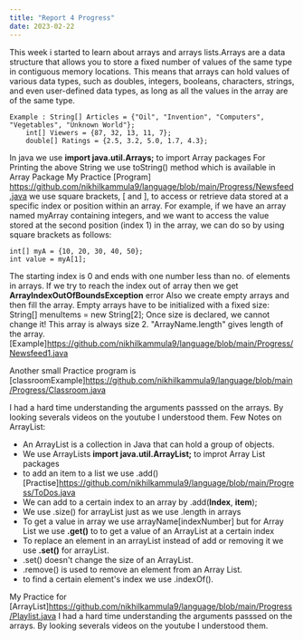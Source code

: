 ```yaml
---
title: "Report 4 Progress"
date: 2023-02-22
---
```

This week i started to learn about arrays and arrays lists.Arrays are a data structure that allows you to store a fixed number of values of the same type in contiguous memory locations. This means that arrays can hold values of various data types, such as doubles, integers, booleans, characters, strings, and even user-defined data types, as long as all the values in the array are of the same type.
```
Example : String[] Articles = {"Oil", "Invention", "Computers", "Vegetables", "Unknown World"};
    int[] Viewers = {87, 32, 13, 11, 7};
    double[] Ratings = {2.5, 3.2, 5.0, 1.7, 4.3};
```
In java we use **import java.util.Arrays;** to import Array packages
For Printing the above String we use toString() method which is available in Array Package
My Practice [Program] https://github.com/nikhilkammula9/language/blob/main/Progress/Newsfeed.java
we use square brackets, [ and ], to access or retrieve data stored at a specific index or position within an array.
For example, if we have an array named myArray containing integers, and we want to access the value stored at the second position (index 1) in the array, we can do so by using square brackets as follows:
```
int[] myA = {10, 20, 30, 40, 50};
int value = myA[1];
```
The starting index is 0 and ends with one number less than no. of elements in arrays.
If we try to reach the index out of array then we get **ArrayIndexOutOfBoundsException** error
Also we create empty arrays and then fill the array. Empty arrays have to be initialized with a fixed size:
String[] menuItems = new String[2];
Once size is declared, we cannot change it! This array is always size 2.
"ArrayName.length" gives length of the array.
[Example]https://github.com/nikhilkammula9/language/blob/main/Progress/Newsfeed1.java

Another small Practice program is [classroomExample]https://github.com/nikhilkammula9/language/blob/main/Progress/Classroom.java

I had a hard time understanding the arguments passsed on the arrays. By looking severals videos on the youtube I understood them. 
Few Notes on ArrayList:
- An ArrayList is a collection in Java that can hold a group of objects.
- We use ArrayLists **import java.util.ArrayList;** to improt Array List packages
- to add an item to a list we use .add() [Practise]https://github.com/nikhilkammula9/language/blob/main/Progress/ToDos.java
- We can add to a certain index to an array by .add(**Index**, **item**);
- We use .size() for arrayList just as we use .length in arrays
- To get a value in array we use arrayName[indexNumber] but for Array List we use **.get()** to to get a value of an ArrayList at a certain index
- To replace an element in an arrayList instead of add or removing it we use **.set()** for arrayList.
- .set() doesn't change the size of an ArrayList.
- .remove() is used to remove an element from an Array List.
- to find a certain element's index we use .indexOf().

My Practice for [ArrayList]https://github.com/nikhilkammula9/language/blob/main/Progress/Playlist.java
I had a hard time understanding the arguments passsed on the arrays. By looking severals videos on the youtube I understood them.
